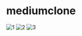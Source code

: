 # mediumclone
![1](https://user-images.githubusercontent.com/61019975/167412122-a9d89571-fccf-4e71-9103-fe0dee67ff83.PNG)
![2](https://user-images.githubusercontent.com/61019975/167412130-3824f135-0846-476a-9974-0b65e2902cf4.PNG)
![3](https://user-images.githubusercontent.com/61019975/167412140-a1cf7d99-2dde-4977-bc9a-6eb362550e1b.PNG)
